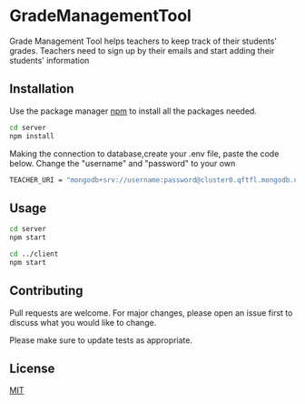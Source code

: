 # GradeManagementTool

Grade Management Tool helps teachers to keep track of their students' grades. Teachers need to sign up by their emails and start adding their students' information

## Installation

Use the package manager [npm](https://www.npmjs.com/) to install all the packages needed.

```bash
cd server
npm install
```

Making the connection to database,create your .env file, paste the code below. Change the "username" and "password" to your own


 ```bash
TEACHER_URI = "mongodb+srv://username:password@cluster0.qftfl.mongodb.net/myDatabase?retryWrites=true&w=majority"
```


## Usage

```bash
cd server
npm start

cd ../client
npm start

```

## Contributing
Pull requests are welcome. For major changes, please open an issue first to discuss what you would like to change.

Please make sure to update tests as appropriate.

## License
[MIT](https://choosealicense.com/licenses/mit/)
